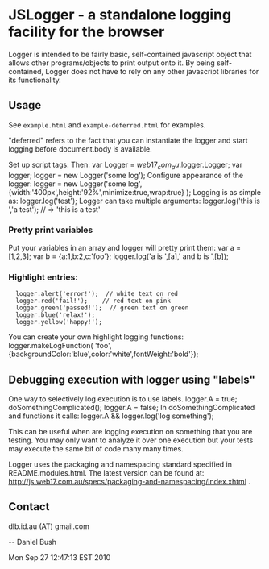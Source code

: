# JSLogger - a standalone logging facility for the browser

Logger is intended to be fairly basic, self-contained javascript object that
allows other programs/objects to print output onto it.
By being self-contained, Logger does not have to rely on any other javascript
libraries for its functionality.

## Usage

See `example.html` and `example-deferred.html` for examples.

"deferred" refers to the fact that you can instantiate the logger and
start logging before document.body is available.

Set up script tags:
      <script type="text/javascript" src="path/to/pretty_print.js" ></script>
      <script type="text/javascript" src="path/to/Logger.js" ></script>
Then:
      var Logger = $web17_com_au$.logger.Logger;
      var logger;
      logger = new Logger('some log');
Configure appearance of the logger:
      logger = new Logger('some log',
        {width:'400px',height:'92%',minimize:true,wrap:true}
      );
Logging is as simple as:
      logger.log('test');
Logger can take multiple arguments:
      logger.log('this is ','a test');
      // => 'this is a test'

### Pretty print variables

Put your variables in an array and logger will pretty print them:
      var a = [1,2,3];
      var b = {a:1,b:2,c:'foo'};
      logger.log('a is ',[a],' and b is ',[b]);

### Highlight entries:

      logger.alert('error!');  // white text on red
      logger.red('fail!');    // red text on pink
      logger.green('passed!');  // green text on green
      logger.blue('relax!'); 
      logger.yellow('happy!');

You can create your own highlight logging functions:
      logger.makeLogFunction(
        'foo',
        {backgroundColor:'blue',color:'white',fontWeight:'bold'});

## Debugging execution with logger using "labels"

One way to selectively log execution is to use labels.
      logger.A = true;
      doSomethingComplicated();
      logger.A = false;
In doSomethingComplicated and functions it calls:
      logger.A && logger.log('log something');

This can be useful when are logging execution on something
that you are testing.  You may only want to analyze it over
one execution but your tests may execute the same bit of code
many many times.

Logger uses the packaging and namespacing standard specified in
README.modules.html.  The latest version can be found at:
<http://js.web17.com.au/specs/packaging-and-namespacing/index.xhtml> .

## Contact

dlb.id.au (AT) gmail.com

--
Daniel Bush

Mon Sep 27 12:47:13 EST 2010

